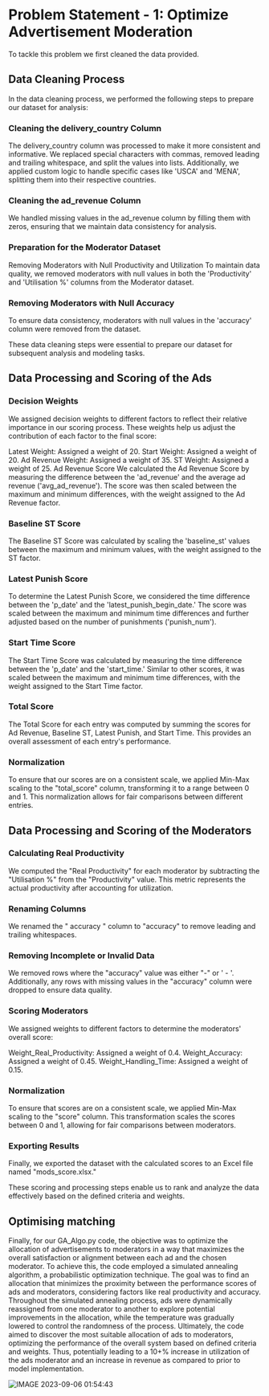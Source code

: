 # Problem Statement - 1: Optimize Advertisement Moderation
To tackle this problem we first cleaned the data provided.

## Data Cleaning Process
In the data cleaning process, we performed the following steps to prepare our dataset for analysis:

### Cleaning the delivery_country Column
The delivery_country column was processed to make it more consistent and informative. We replaced special characters with commas, removed leading and trailing whitespace, and split the values into lists. Additionally, we applied custom logic to handle specific cases like 'USCA' and 'MENA', splitting them into their respective countries.

###  Cleaning the ad_revenue Column
We handled missing values in the ad_revenue column by filling them with zeros, ensuring that we maintain data consistency for analysis.

###  Preparation for the Moderator Dataset
Removing Moderators with Null Productivity and Utilization
To maintain data quality, we removed moderators with null values in both the 'Productivity' and 'Utilisation %' columns from the Moderator dataset.

###  Removing Moderators with Null Accuracy
To ensure data consistency, moderators with null values in the 'accuracy' column were removed from the dataset.

These data cleaning steps were essential to prepare our dataset for subsequent analysis and modeling tasks.

## Data Processing and Scoring of the Ads

### Decision Weights
We assigned decision weights to different factors to reflect their relative importance in our scoring process. These weights help us adjust the contribution of each factor to the final score:

Latest Weight: Assigned a weight of 20.
Start Weight: Assigned a weight of 20.
Ad Revenue Weight: Assigned a weight of 35.
ST Weight: Assigned a weight of 25.
Ad Revenue Score
We calculated the Ad Revenue Score by measuring the difference between the 'ad_revenue' and the average ad revenue ('avg_ad_revenue'). The score was then scaled between the maximum and minimum differences, with the weight assigned to the Ad Revenue factor.

### Baseline ST Score
The Baseline ST Score was calculated by scaling the 'baseline_st' values between the maximum and minimum values, with the weight assigned to the ST factor.

### Latest Punish Score
To determine the Latest Punish Score, we considered the time difference between the 'p_date' and the 'latest_punish_begin_date.' The score was scaled between the maximum and minimum time differences and further adjusted based on the number of punishments ('punish_num').

### Start Time Score
The Start Time Score was calculated by measuring the time difference between the 'p_date' and the 'start_time.' Similar to other scores, it was scaled between the maximum and minimum time differences, with the weight assigned to the Start Time factor.

### Total Score
The Total Score for each entry was computed by summing the scores for Ad Revenue, Baseline ST, Latest Punish, and Start Time. This provides an overall assessment of each entry's performance.

### Normalization
To ensure that our scores are on a consistent scale, we applied Min-Max scaling to the "total_score" column, transforming it to a range between 0 and 1. This normalization allows for fair comparisons between different entries.

## Data Processing and Scoring of the Moderators

### Calculating Real Productivity
We computed the "Real Productivity" for each moderator by subtracting the "Utilisation %" from the "Productivity" value. This metric represents the actual productivity after accounting for utilization.

### Renaming Columns
We renamed the " accuracy " column to "accuracy" to remove leading and trailing whitespaces.

### Removing Incomplete or Invalid Data
We removed rows where the "accuracy" value was either "-" or ' - '. Additionally, any rows with missing values in the "accuracy" column were dropped to ensure data quality.

### Scoring Moderators
We assigned weights to different factors to determine the moderators' overall score:

Weight_Real_Productivity: Assigned a weight of 0.4.
Weight_Accuracy: Assigned a weight of 0.45.
Weight_Handling_Time: Assigned a weight of 0.15.

### Normalization
To ensure that scores are on a consistent scale, we applied Min-Max scaling to the "score" column. This transformation scales the scores between 0 and 1, allowing for fair comparisons between moderators.

### Exporting Results
Finally, we exported the dataset with the calculated scores to an Excel file named "mods_score.xlsx."

These scoring and processing steps enable us to rank and analyze the data effectively based on the defined criteria and weights.

## Optimising matching
Finally, for our GA_Algo.py code, the objective was to optimize the allocation of advertisements to moderators in a way that maximizes the overall satisfaction or alignment between each ad and the chosen moderator. To achieve this, the code employed a simulated annealing algorithm, a probabilistic optimization technique. The goal was to find an allocation that minimizes the proximity between the performance scores of ads and moderators, considering factors like real productivity and accuracy. Throughout the simulated annealing process, ads were dynamically reassigned from one moderator to another to explore potential improvements in the allocation, while the temperature was gradually lowered to control the randomness of the process. Ultimately, the code aimed to discover the most suitable allocation of ads to moderators, optimizing the performance of the overall system based on defined criteria and weights. Thus, potentially leading to a 10+% increase in utilization of the ads moderator and an increase in revenue as compared to prior to model implementation.

![IMAGE 2023-09-06 01:54:43](https://github.com/Delocy/sonnyAngels/assets/94375191/06cfe19e-8efb-4317-bc55-c5e6089d5093)

